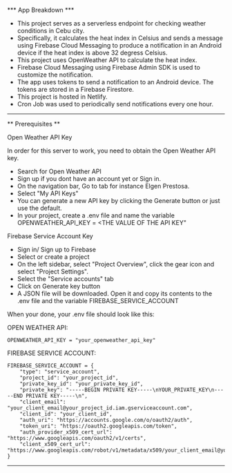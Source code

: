 *** App Breakdown ***

* This project serves as a serverless endpoint for checking weather conditions in Cebu city. 
* Specifically, it calculates the heat index in Celsius and sends a message using Firebase Cloud Messaging to produce a notification in an Android device if the heat index is above 32 degress Celsius.
* This project uses OpenWeather API to calculate the heat index.
* Firebase Cloud Messaging using Firebase Admin SDK is used to customize the notification.
* The app uses tokens to send a notification to an Android device. The tokens are stored in a Firebase Firestore.
* This project is hosted in Netlify.
* Cron Job was used to periodically send notifications every one hour.

**********************************************************************************************************

** Prerequisites **

Open Weather API Key

In order for this server to work, you need to obtain the Open Weather API key. 
* Search for Open Weather API 
* Sign up if you dont have an account yet or Sign in.
* On the navigation bar, Go to <Your Name> tab for instance Elgen Prestosa.
* Select "My API Keys"
* You can generate a new API key by clicking the Generate button or just use the default.
* In your project, create a .env file and name the variable OPENWEATHER_API_KEY = <THE VALUE OF THE API KEY"

Firebase Service Account Key

* Sign in/ Sign up to Firebase
* Select or create a project
* On the left sidebar, select "Project Overview", click the gear icon and select "Project Settings".
* Select the "Service accounts" tab
* Click on Generate key button
* A JSON file will be downloaded. Open it and copy its contents to the .env  file and the variable FIREBASE_SERVICE_ACCOUNT

When your done, your .env file should look like this:

OPEN WEATHER API:

```
OPENWEATHER_API_KEY = "your_openweather_api_key"
```

FIREBASE SERVICE ACCOUNT:

```
FIREBASE_SERVICE_ACCOUNT = {
    "type": "service_account",
    "project_id": "your_project_id",
    "private_key_id": "your_private_key_id",
    "private_key": "-----BEGIN PRIVATE KEY-----\nYOUR_PRIVATE_KEY\n-----END PRIVATE KEY-----\n",
    "client_email": "your_client_email@your_project_id.iam.gserviceaccount.com",
    "client_id": "your_client_id",
    "auth_uri": "https://accounts.google.com/o/oauth2/auth",
    "token_uri": "https://oauth2.googleapis.com/token",
    "auth_provider_x509_cert_url": "https://www.googleapis.com/oauth2/v1/certs",
    "client_x509_cert_url": "https://www.googleapis.com/robot/v1/metadata/x509/your_client_email@your_project_id.iam.gserviceaccount.com"
}
```

  
**********************************************************************************************************

